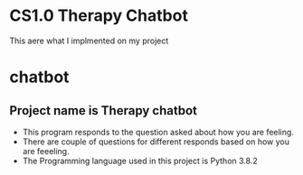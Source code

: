 # CS1.0 Therapy Chatbot
 This aere what I implmented on my project
# chatbot

## Project name is Therapy chatbot
* This program responds to the question asked about how you are feeling.
* There are couple of questions for different responds based on how you are feeeling.
* The Programming language used in this project is Python 3.8.2
